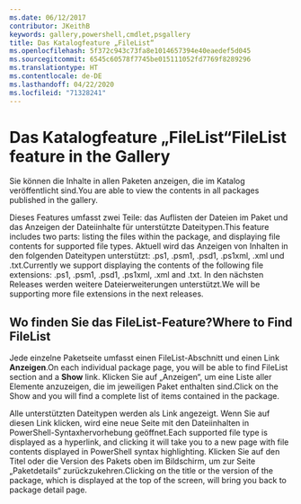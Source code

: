 ```yaml
---
ms.date: 06/12/2017
contributor: JKeithB
keywords: gallery,powershell,cmdlet,psgallery
title: Das Katalogfeature „FileList“
ms.openlocfilehash: 5f372c943c73fa8e1014657394e40eaedef5d045
ms.sourcegitcommit: 6545c60578f7745be015111052fd7769f8289296
ms.translationtype: HT
ms.contentlocale: de-DE
ms.lasthandoff: 04/22/2020
ms.locfileid: "71328241"
---
```

# <a name="filelist-feature-in-the-gallery"></a><span data-ttu-id="10b50-103">Das Katalogfeature „FileList“</span><span class="sxs-lookup"><span data-stu-id="10b50-103">FileList feature in the Gallery</span></span>

<span data-ttu-id="10b50-104">Sie können die Inhalte in allen Paketen anzeigen, die im Katalog veröffentlicht sind.</span><span class="sxs-lookup"><span data-stu-id="10b50-104">You are able to view the contents in all packages published in the gallery.</span></span>

<span data-ttu-id="10b50-105">Dieses Features umfasst zwei Teile: das Auflisten der Dateien im Paket und das Anzeigen der Dateiinhalte für unterstützte Dateitypen.</span><span class="sxs-lookup"><span data-stu-id="10b50-105">This feature includes two parts: listing the files within the package, and displaying file contents for supported file types.</span></span> <span data-ttu-id="10b50-106">Aktuell wird das Anzeigen von Inhalten in den folgenden Dateitypen unterstützt: .ps1, .psm1, .psd1, .ps1xml, .xml und .txt.</span><span class="sxs-lookup"><span data-stu-id="10b50-106">Currently we support displaying the contents of the following file extensions: .ps1, .psm1, .psd1, .ps1xml, .xml and .txt.</span></span> <span data-ttu-id="10b50-107">In den nächsten Releases werden weitere Dateierweiterungen unterstützt.</span><span class="sxs-lookup"><span data-stu-id="10b50-107">We will be supporting more file extensions in the next releases.</span></span>

## <a name="where-to-find-filelist"></a><span data-ttu-id="10b50-108">Wo finden Sie das FileList-Feature?</span><span class="sxs-lookup"><span data-stu-id="10b50-108">Where to Find FileList</span></span>

<span data-ttu-id="10b50-109">Jede einzelne Paketseite umfasst einen FileList-Abschnitt und einen Link **Anzeigen**.</span><span class="sxs-lookup"><span data-stu-id="10b50-109">On each individual package page, you will be able to find FileList section and a **Show** link.</span></span> <span data-ttu-id="10b50-110">Klicken Sie auf „Anzeigen“, um eine Liste aller Elemente anzuzeigen, die im jeweiligen Paket enthalten sind.</span><span class="sxs-lookup"><span data-stu-id="10b50-110">Click on the Show and you will find a complete list of items contained in the package.</span></span>

<span data-ttu-id="10b50-111">Alle unterstützten Dateitypen werden als Link angezeigt. Wenn Sie auf diesen Link klicken, wird eine neue Seite mit den Dateiinhalten in PowerShell-Syntaxhervorhebung geöffnet.</span><span class="sxs-lookup"><span data-stu-id="10b50-111">Each supported file type is displayed as a hyperlink, and clicking it will take you to a new page with file contents displayed in PowerShell syntax highlighting.</span></span> <span data-ttu-id="10b50-112">Klicken Sie auf den Titel oder die Version des Pakets oben im Bildschirm, um zur Seite „Paketdetails“ zurückzukehren.</span><span class="sxs-lookup"><span data-stu-id="10b50-112">Clicking on the title or the version of the package, which is displayed at the top of the screen, will bring you back to package detail page.</span></span>
